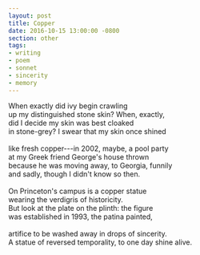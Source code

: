 ```yaml
---
layout: post
title: Copper
date: 2016-10-15 13:00:00 -0800
section: other
tags:
- writing
- poem
- sonnet
- sincerity
- memory
---
```


When exactly did ivy begin crawling  
up my distinguished stone skin? When, exactly,  
did I decide my skin was best cloaked  
in stone-grey? I swear that my skin once shined  
<br>
like fresh copper---in 2002, maybe, a pool party  
at my Greek friend George's house thrown  
because he was moving away, to Georgia, funnily  
and sadly, though I didn't know so then.  
<br>
On Princeton's campus is a copper statue  
wearing the verdigris of historicity.  
But look at the plate on the plinth: the figure  
was established in 1993, the patina painted,  
<br>
artifice to be washed away in drops of sincerity.  
A statue of reversed temporality, to one day shine alive.  
